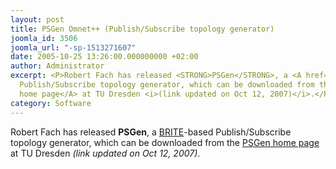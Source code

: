 ```yaml
---
layout: post
title: PSGen Omnet++ (Publish/Subscribe topology generator)
joomla_id: 3506
joomla_url: "-sp-1513271607"
date: 2005-10-25 13:26:00.000000000 +02:00
author: Administrator
excerpt: <P>Robert Fach has released <STRONG>PSGen</STRONG>, a <A href="http://www.cs.bu.edu/brite/">BRITE</A>-based
  Publish/Subscribe topology generator, which can be downloaded from the <A href="http://www1.inf.tu-dresden.de/~rf913578/psgen.html">PSGen
  home page</A> at TU Dresden <i>(link updated on Oct 12, 2007)</i>.</P>
category: Software
---
```

<P>Robert Fach has released <STRONG>PSGen</STRONG>, a <A href="http://www.cs.bu.edu/brite/">BRITE</A>-based Publish/Subscribe topology generator, which can be downloaded from the <A href="http://www1.inf.tu-dresden.de/~rf913578/psgen.html">PSGen home page</A> at TU Dresden <i>(link updated on Oct 12, 2007)</i>.</P>
